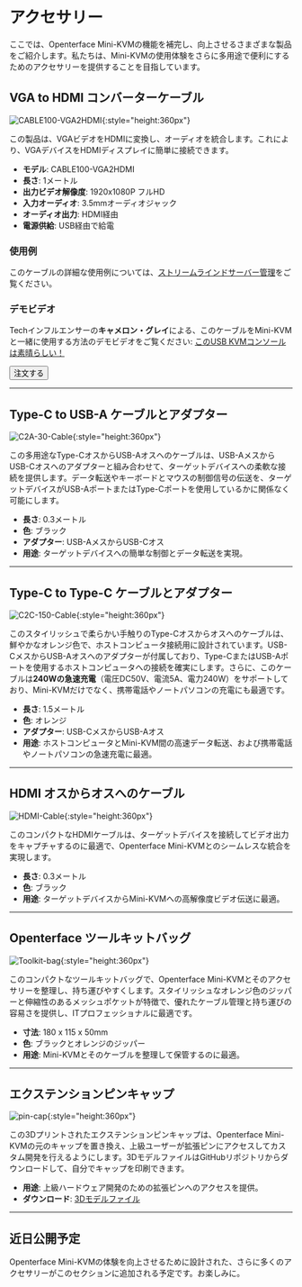 # アクセサリー

ここでは、Openterface Mini-KVMの機能を補完し、向上させるさまざまな製品をご紹介します。私たちは、Mini-KVMの使用体験をさらに多用途で便利にするためのアクセサリーを提供することを目指しています。

## VGA to HDMI コンバーターケーブル

![CABLE100-VGA2HDMI](images/product/part/CABLE100-VGA2HDMI-1.jpg){:style="height:360px"}

この製品は、VGAビデオをHDMIに変換し、オーディオを統合します。これにより、VGAデバイスをHDMIディスプレイに簡単に接続できます。

- **モデル**: CABLE100-VGA2HDMI
- **長さ**: 1メートル
- **出力ビデオ解像度**: 1920x1080P フルHD
- **入力オーディオ**: 3.5mmオーディオジャック
- **オーディオ出力**: HDMI経由
- **電源供給**: USB経由で給電

### 使用例
このケーブルの詳細な使用例については、[ストリームラインドサーバー管理](https://openterface.com/use-cases/#streamlined-server-management)をご覧ください。

### デモビデオ
Techインフルエンサーの**キャメロン・グレイ**による、このケーブルをMini-KVMと一緒に使用する方法のデモビデオをご覧ください: [このUSB KVMコンソールは素晴らしい！](https://youtu.be/xAEQpWyfY-c?si=auB5NtqHVw2C7iIK&t=1693)

<button class="md-button" onclick="window.location.href='https://www.crowdsupply.com/techxartisan/openterface-mini-kvm#products'">注文する</button>

---

## Type-C to USB-A ケーブルとアダプター

![C2A-30-Cable](images/product/part/OP-04-CABLE30-C2A.jpg){:style="height:360px"}

この多用途なType-CオスからUSB-Aオスへのケーブルは、USB-AメスからUSB-Cオスへのアダプターと組み合わせて、ターゲットデバイスへの柔軟な接続を提供します。データ転送やキーボードとマウスの制御信号の伝送を、ターゲットデバイスがUSB-AポートまたはType-Cポートを使用しているかに関係なく可能にします。

- **長さ**: 0.3メートル
- **色**: ブラック
- **アダプター**: USB-AメスからUSB-Cオス
- **用途**: ターゲットデバイスへの簡単な制御とデータ転送を実現。

---

## Type-C to Type-C ケーブルとアダプター

![C2C-150-Cable](images/product/part/OP-05-CABLE150-C2C.jpg){:style="height:360px"}

このスタイリッシュで柔らかい手触りのType-Cオスからオスへのケーブルは、鮮やかなオレンジ色で、ホストコンピュータ接続用に設計されています。USB-CメスからUSB-Aオスへのアダプターが付属しており、Type-CまたはUSB-Aポートを使用するホストコンピュータへの接続を確実にします。さらに、このケーブルは**240Wの急速充電**（電圧DC50V、電流5A、電力240W）をサポートしており、Mini-KVMだけでなく、携帯電話やノートパソコンの充電にも最適です。

- **長さ**: 1.5メートル
- **色**: オレンジ
- **アダプター**: USB-CメスからUSB-Aオス
- **用途**: ホストコンピュータとMini-KVM間の高速データ転送、および携帯電話やノートパソコンの急速充電に最適。

---

## HDMI オスからオスへのケーブル

![HDMI-Cable](images/product/part/OP-03-CABLE30-HDMI.jpg){:style="height:360px"}

このコンパクトなHDMIケーブルは、ターゲットデバイスを接続してビデオ出力をキャプチャするのに最適で、Openterface Mini-KVMとのシームレスな統合を実現します。

- **長さ**: 0.3メートル
- **色**: ブラック
- **用途**: ターゲットデバイスからMini-KVMへの高解像度ビデオ伝送に最適。

---

## Openterface ツールキットバッグ

![Toolkit-bag](images/product/part/OP-06-BAG-TOOLKIT.jpg){:style="height:360px"}

このコンパクトなツールキットバッグで、Openterface Mini-KVMとそのアクセサリーを整理し、持ち運びやすくします。スタイリッシュなオレンジ色のジッパーと伸縮性のあるメッシュポケットが特徴で、優れたケーブル管理と持ち運びの容易さを提供し、ITプロフェッショナルに最適です。

- **寸法**: 180 x 115 x 50mm
- **色**: ブラックとオレンジのジッパー
- **用途**: Mini-KVMとそのケーブルを整理して保管するのに最適。

---

## エクステンションピンキャップ

![pin-cap](images/product/part/pin-cap.jpg){:style="height:360px"}

この3Dプリントされたエクステンションピンキャップは、Openterface Mini-KVMの元のキャップを置き換え、上級ユーザーが拡張ピンにアクセスしてカスタム開発を行えるようにします。3DモデルファイルはGitHubリポジトリからダウンロードして、自分でキャップを印刷できます。

- **用途**: 上級ハードウェア開発のための拡張ピンへのアクセスを提供。
- **ダウンロード**: [3Dモデルファイル](https://github.com/TechxArtisanStudio/Openterface_Mini-KVM_Hardware/tree/main/models)

---

## 近日公開予定

Openterface Mini-KVMの体験を向上させるために設計された、さらに多くのアクセサリーがこのセクションに追加される予定です。お楽しみに。